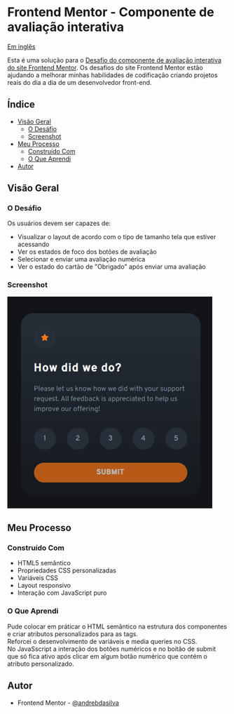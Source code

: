 # Frontend Mentor - Componente de avaliação interativa
<p align="left">
<a href="./README.md">Em inglês</a>   
</p>

Esta é uma solução para o [Desafio do componente de avaliação interativa do site Frontend Mentor](https://www.frontendmentor.io/challenges/interactive-rating-component-koxpeBUmI). Os desafios do site Frontend Mentor estão ajudando a melhorar minhas habilidades de codificação criando projetos reais do dia a dia de um desenvolvedor front-end.

## Índice

- [Visão Geral](#visáo-geral)  
  - [O Desáfio](#o-desáfio)  
  - [Screenshot](#screenshot)   
- [Meu Processo](#meu-processo)  
  - [Construído Com](#construído-com)  
  - [O Que Aprendi](#o-que-aprendi)
- [Autor](#autor)

## Visão Geral

### O Desáfio

Os usuários devem ser capazes de:
- Visualizar o layout de acordo com o tipo de tamanho tela que estiver acessando
- Ver os estados de foco dos botões de avaliação
- Selecionar e enviar uma avaliação numérica
- Ver o estado do cartão de "Obrigado" após enviar uma avaliação

### Screenshot

![](../screenshot/screenshot.gif)

## Meu Processo

### Construído Com
- HTML5 semântico
- Propriedades CSS personalizadas 
- Variáveis CSS
- Layout responsivo
- Interação com JavaScript puro

### O Que Aprendi

Pude colocar em práticar o HTML semântico na estrutura dos componentes e criar atributos personalizados para as tags.  
Reforcei o desenvolvimento de variáveis e media queries no CSS.  
No JavaSscript a interação dos botões numéricos e no boitão de submit que só fica ativo após clicar em algum botão numérico que contém o atributo personalizado.  

## Autor
- Frontend Mentor - [@andrebdasilva](https://www.frontendmentor.io/profile/andrebdasilva)